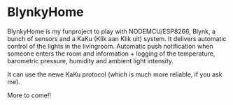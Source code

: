 # BlynkyHome
BlynkyHome is my funproject to play with NODEMCU/ESP8266, Blynk, a bunch of sensors and a KaKu (Klik aan Klik uit) system. It delivers automatic control of the lights in the livingroom. Automatic push notification when someone enters the room and information + logging of the temperature, barometric pressure, humidity and ambient light intensity.

It can use the newe KaKu protocol (which is much more reliable, if you ask me).

More to come!! 

